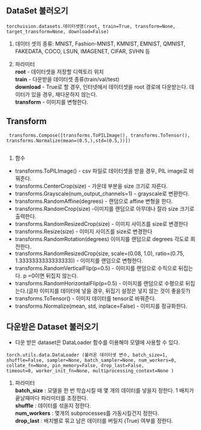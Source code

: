 ## DataSet 불러오기
```
torchvision.datasets.데이터셋명(root, train=True, transform=None, target_transform=None, download=False)
```
1. 데이터 셋의 종류: MNIST, Fashion-MNIST, KMNIST, EMNIST, QMNIST, FAKEDATA, COCO, LSUN, IMAGENET, CIFAR, SVHN 등

2. 파라미터  
**root** - 데이터셋을 저장할 디렉토리 위치  
**train** - 다운받을 데이터셋 종류(train/val/test)  
**download** - True로 할 경우, 인터넷에서 데이터셋을 root 경로에 다운받는다. 데이터가 있을 경우, 재다운하지 않는다.  
**transform** - 이미지를 변형한다.  

## Transform
```
 transforms.Compose([transforms.ToPILImage(), transforms.ToTensor(), transforms.Normalize(mean=(0.5,),std=(0.5,))])
 
```

1. 함수
- transforms.ToPILImage() - csv 파일로 데이터셋을 받을 경우, PIL image로 바꿔준다.
- transforms.CenterCrop(size) - 가운데 부분을 size 크기로 자른다.
- transforms.Grayscale(num_output_channels=1) - grayscale로 변환한다.
- transforms.RandomAffine(degrees) - 랜덤으로 affine 변형을 한다.
- transforms.RandomCrop(size) -이미지를 랜덤으로 아무데나 잘라 size 크기로 출력한다.
- transforms.RandomResizedCrop(size) - 이미지 사이즈를 size로 변경한다
- transforms.Resize(size) - 이미지 사이즈를 size로 변경한다
- transforms.RandomRotation(degrees) 이미지를 랜덤으로 degrees 각도로 회전한다.
- transforms.RandomResizedCrop(size, scale=(0.08, 1.0), ratio=(0.75, 1.3333333333333333)) - 이미지를 랜덤으로 변형한다.
- transforms.RandomVerticalFlip(p=0.5) - 이미지를 랜덤으로 수직으로 뒤집는다. p =0이면 뒤집지 않는다.
- transforms.RandomHorizontalFlip(p=0.5) - 이미지를 랜덤으로 수평으로 뒤집는다.(글자 이미지를 데이터에 넣을 경우, 뒤집기 설정은 넣지 않는 것이 좋을듯?)
- transforms.ToTensor() - 이미지 데이터를 tensor로 바꿔준다.
- transforms.Normalize(mean, std, inplace=False) - 이미지를 정규화한다.

## 다운받은 Dataset 불러오기
- 다운 받은 dataset은 DataLoader 함수를 이용해야 모델에 사용할 수 있다.
```
torch.utils.data.DataLoader (불러온 데이터셋 변수, batch_size=1, shuffle=False, sampler=None, batch_sampler=None, num_workers=0, collate_fn=None, pin_memory=False, drop_last=False,
timeout=0, worker_init_fn=None, multiprocessing_context=None )
```

1. 파라미터  
**batch_size** : 모델을 한 번 학습시킬 때 몇 개의 데이터를 넣을지 정한다. 1 배치가 끝날때마다 파라미터를 조정한다.  
**shuffle** : 데이터를 섞을지 정한다.  
**num_workers** : 몇개의 subprocesses를 가동시킬건지 정한다.  
**drop_last** : 배치별로 묶고 남은 데이터를 버릴지 (True) 여부를 정한다.  
